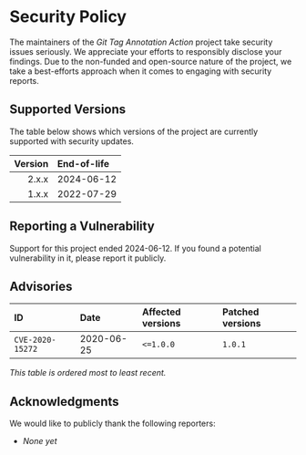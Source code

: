<!-- SPDX-License-Identifier: CC0-1.0 -->

# Security Policy

The maintainers of the _Git Tag Annotation Action_ project take security issues
seriously. We appreciate your efforts to responsibly disclose your findings. Due
to the non-funded and open-source nature of the project, we take a best-efforts
approach when it comes to engaging with security reports.

## Supported Versions

The table below shows which versions of the project are currently supported
with security updates.

| Version | End-of-life |
| ------: | :---------- |
|   2.x.x | 2024-06-12  |
|   1.x.x | 2022-07-29  |

## Reporting a Vulnerability

Support for this project ended 2024-06-12. If you found a potential
vulnerability in it, please report it publicly.

## Advisories

| ID               | Date       | Affected versions | Patched versions |
| :--------------- | :--------- | :---------------- | :--------------- |
| `CVE-2020-15272` | 2020-06-25 | `<=1.0.0`         | `1.0.1`          |

_This table is ordered most to least recent._

## Acknowledgments

We would like to publicly thank the following reporters:

- _None yet_
